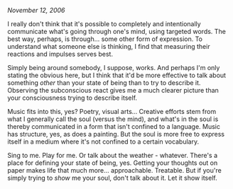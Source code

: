 *November 12, 2006*

I really don't think that it's possible to completely and intentionally communicate what's going through one's mind, using targeted words. The best way, perhaps, is through... some other form of expression. To understand what someone else is thinking, I find that measuring their reactions and impulses serves best.

Simply being around somebody, I suppose, works. And perhaps I'm only stating the obvious here, but I think that it'd be more effective to talk about something *other* than your state of being than to try to describe it. Observing the subconscious react gives me a much clearer picture than your consciousness trying to describe itself.

Music fits into this, yes? Poetry, visual arts... Creative efforts stem from what I generally call the soul (versus the mind), and what's in the soul is thereby communicated in a form that isn't confined to a language. Music has structure, yes, as does a painting. But the soul is more free to express itself in a medium where it's not confined to a certain vocabulary.

Sing to me. Play for me. Or talk about the weather - whatever. There's a place for defining your state of being, yes. Getting your thoughts out on paper makes life that much more... approachable. Treatable. But if you're simply trying to *show* me your soul, don't talk about it. Let it show itself.

